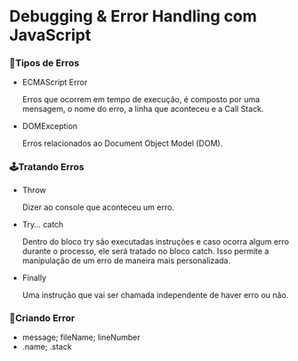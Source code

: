 # Debugging & Error Handling com JavaScript

### 🦴Tipos de Erros

- ECMAScript Error

  Erros que ocorrem em tempo de execução, é composto por uma mensagem, o nome do erro, a linha que aconteceu e a Call Stack.

- DOMException

  Erros relacionados ao Document Object Model (DOM).

### 🕹Tratando Erros

- Throw

  Dizer ao console que aconteceu um erro.

- Try… catch

  Dentro do bloco try são executadas instruções e caso ocorra algum erro durante o processo, ele será tratado no bloco catch. Isso permite a manipulação de um erro de maneira mais personalizada.

- Finally

  Uma instrução que vai ser chamada independente de haver erro ou não.

### 🌟Criando Error

- message; fileName; lineNumber
- .name; .stack